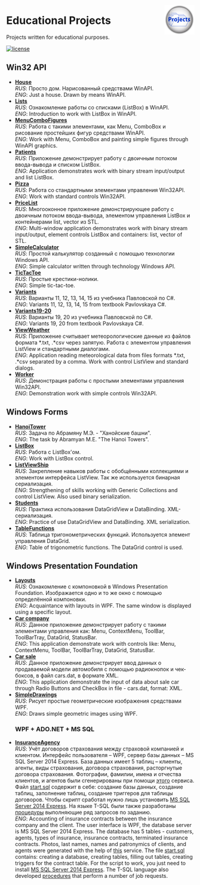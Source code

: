 <a href="https://github.com/AlexeyBuryanov/EducationalProjects/"><img
  src="projects.jpg" alt="Repository Icon"
  width="80" height="80" align="right"></a>
# Educational Projects
Projects written for educational purposes.
  
[license-image]: https://img.shields.io/npm/l/normalize.css.svg?style=flat
[license-url]: LICENSE.md
[![license][license-image]][license-url]

## Win32 API
* **[House](Win32API/House/)** <br/>
    <i>RUS</i>: Просто дом. Нарисованный средствами WinAPI. <br/>
    <i>ENG</i>: Just a house. Drawn by means WinAPI.
* **[Lists](Win32API/Lists/)** <br/>
    <i>RUS</i>: Ознакомление работы со списками (ListBox) в WinAPI. <br/>
    <i>ENG</i>: Introduction to work with ListBox in WinAPI.
* **[MenuComboFigures](Win32API/MenuComboFigures/)** <br/>
    <i>RUS</i>: Работа с такими элементами, как Menu, ComboBox и рисование простейших фигур средствами WinAPI. <br/>
    <i>ENG</i>: Work with Menu, ComboBox and painting simple figures through WinAPI graphics.
* **[Patients](Win32API/Patients/)** <br/>
    <i>RUS</i>: Приложение демонстрирует работу с двоичным потоком ввода-вывода и списком ListBox. <br/>
    <i>ENG</i>: Application demonstrates work with binary stream input/output and list ListBox.
* **[Pizza](Win32API/Pizza/)** <br/>
    <i>RUS</i>: Работа со стандартными элементами управления Win32API. <br/>
    <i>ENG</i>: Work with standard controls Win32API.
* **[PriceList](Win32API/PriceList/)** <br/>
    <i>RUS</i>: Многооконное приложение демонстрирующее работу с двоичным потоком ввода-вывода, элементом управления ListBox и контейнерами list, vector из STL. <br/>
    <i>ENG</i>: Multi-window application demonstrates work with binary stream input/output, element controls ListBox and containers: list, vector of STL.
* **[SimpleCalculator](Win32API/SimpleCalculator/)** <br/>
    <i>RUS</i>: Простой калькулятор созданный с помощью технологии Windows API. <br/>
    <i>ENG</i>: Simple calculator written through technology Windows API.
* **[TicTacToe](Win32API/TicTacToe/)** <br/>
    <i>RUS</i>: Простые крестики-нолики. <br/>
    <i>ENG</i>: Simple tic-tac-toe.
* **[Variants](Win32API/Variants/)** <br/>
    <i>RUS</i>: Варианты 11, 12, 13, 14, 15 из учебника Павловской по C#. <br/>
    <i>ENG</i>: Variants 11, 12, 13, 14, 15 from textbook Pavlovskaya C#.
* **[Variants19-20](Win32API/Variants19-20/)** <br/>
    <i>RUS</i>: Варианты 19, 20 из учебника Павловской по C#. <br/>
    <i>ENG</i>: Variants 19, 20 from textbook Pavlovskaya C#.
* **[ViewWeather](Win32API/ViewWeather/)** <br/>
    <i>RUS</i>: Приложение считывает метеорологические данные из файлов формата *.txt, .*csv через запятую. Работа с элементом управления ListView и стандартными диалогами. <br/>
    <i>ENG</i>: Application reading meteorological data from files formats *.txt, .*csv separated by a comma. Work with control ListView and standard dialogs.
* **[Worker](Win32API/Worker/)** <br/>
    <i>RUS</i>: Демонстрация работы с простыми элементами управления Win32API. <br/>
    <i>ENG</i>: Demonstration work with simple controls Win32API.
    
## Windows Forms
* **[HanoiTower](WindowsForms/HanoiTower/)** <br/>
    <i>RUS</i>: Задача по Абрамяну М.Э. - "Ханойские башни". <br/>
    <i>ENG</i>: The task by Abramyan M.E. "The Hanoi Towers".
* **[ListBox](WindowsForms/ListBox/)** <br/>
    <i>RUS</i>: Работа с ListBox'ом. <br/>
    <i>ENG</i>: Work with ListBox control.
* **[ListViewShip](WindowsForms/ListViewShip/)** <br/>
    <i>RUS</i>: Закрепление навыков работы с обобщёнными коллекциями и элементом интерфейса ListView. Так же используется бинарная сериализация. <br/>
    <i>ENG</i>: Strengthening of skills working with Generic Collections and control ListView. Also used binary serialization.
* **[Students](WindowsForms/Students/)** <br/>
    <i>RUS</i>: Практика использования DataGridView и DataBinding. XML-сериализация. <br/>
    <i>ENG</i>: Practice of use DataGridView and DataBinding. XML serialization.
* **[TableFunctions](WindowsForms/TableFunctions/)** <br/>
    <i>RUS</i>: Таблица тригонометрических функций. Используется элемент управления DataGrid. <br/>
    <i>ENG</i>: Table of trigonometric functions. The DataGrid control is used.
    
## Windows Presentation Foundation
* **[Layouts](WPF/Layouts/)** <br/>
    <i>RUS</i>: Ознакомление с компоновкой в Windows Presentation Foundation. Изображается одно и то же окно с помощью определённой компоновки. <br/>
    <i>ENG</i>: Acquaintance with layouts in WPF. The same window is displayed using a specific layout.
* **[Car company](WPF/Car_company/)** <br/>
    <i>RUS</i>: Данное приложение демонстрирует работу с такими элементами управления как: Menu, ContextMenu, ToolBar, ToolBarTray, DataGrid, StatusBar. <br/>
    <i>ENG</i>: This application demonstrate work with controls like: Menu, ContextMenu, ToolBar, ToolBarTray, DataGrid, StatusBar.
* **[Car sale](WPF/Car_sale/)** <br/>
    <i>RUS</i>: Данное приложение демонстрирует ввод данных о продаваемой модели автомобиля с помощью радиокнопок и чек-боксов, в файл cars.dat, в формате XML. <br/>
    <i>ENG</i>: This application demonstrate the input of data about sale car through Radio Buttons and CheckBox in file - cars.dat, format: XML.
* **[SimpleDrawings](WPF/SimpleDrawings/)** <br/>
    <i>RUS</i>: Рисует простые геометрические изображения средствами WPF. <br/>
    <i>ENG</i>: Draws simple geometric images using WPF.
    ### WPF + ADO.NET + MS SQL
* **[InsuranceAgency](WPF/InsuranceAgency/)** <br/>
    <i>RUS</i>: Учёт договоров страхования между страховой компанией и клиентом. Интерфейс пользователя – WPF, сервер базы данных – MS SQL Server 2014 Express. База данных имеет 5 таблиц – клиенты, агенты, виды страхования, договора страхования, расторгнутые договора страхования. Фотографии, фамилии, имена и отчества клиентов, и агентов были сгенерированы при помощи [этого](https://randus.ru/) сервиса. Файл [start.sql](WPF/InsuranceAgency/DataBase/start.sql) содержит в себе: создание базы данных, создание таблиц, заполнение таблиц, создание триггеров для таблицы договоров. Чтобы скрипт сработал нужно лишь установить [MS SQL Server 2014 Express](https://www.microsoft.com/ru-ru/download/details.aspx?id=42299). На языке T-SQL были также разработаны [процедуры](WPF/InsuranceAgency/DataBase/Procedures/) выполняющие ряд запросов по заданию.<br/>
    <i>ENG</i>: Accounting of insurance contracts between the insurance company and the client. The user interface is WPF, the database server is MS SQL Server 2014 Express. The database has 5 tables - customers, agents, types of insurance, insurance contracts, terminated insurance contracts. Photos, last names, names and patronymics of clients, and agents were generated with the help of [this](https://randus.ru/) service. The file [start.sql](WPF/InsuranceAgency/DataBase/start.sql) contains: creating a database, creating tables, filling out tables, creating triggers for the contract table. For the script to work, you just need to install [MS SQL Server 2014 Express](https://www.microsoft.com/ru-ru/download/details.aspx?id=42299). The T-SQL language also developed [procedures](WPF/InsuranceAgency/DataBase/Procedures/) that perform a number of job requests.
